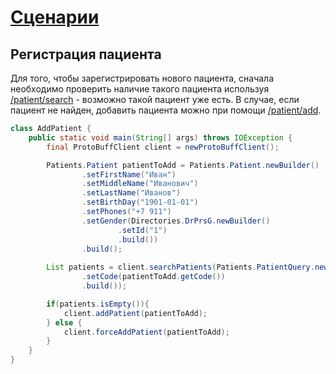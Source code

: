 # [Сценарии](../index.md)

## Регистрация пациента

Для того, чтобы зарегистрировать нового пациента, сначала необходимо проверить наличие такого пациента используя [/patient/search](../../methods/patient/search/index.md) - возможно такой пациент уже есть. В случае, если пациент не найден, добавить пациента можно при помощи [/patient/add](../../methods/patient/add/index.md).

```java
class AddPatient {
    public static void main(String[] args) throws IOException {
        final ProtoBuffClient client = newProtoBuffClient();

        Patients.Patient patientToAdd = Patients.Patient.newBuilder()
                .setFirstName("Иван")
                .setMiddleName("Иванович")
                .setLastName("Иванов")
                .setBirthDay("1901-01-01")
                .setPhones("+7 911")
                .setGender(Directories.DrPrsG.newBuilder()
                        .setId("1")
                        .build())
                .build();
        
        List patients = client.searchPatients(Patients.PatientQuery.newBuilder()
                .setCode(patientToAdd.getCode())
                .build());

        if(patients.isEmpty()){
            client.addPatient(patientToAdd);
        } else {
            client.forceAddPatient(patientToAdd);   
        }
    }
}
```